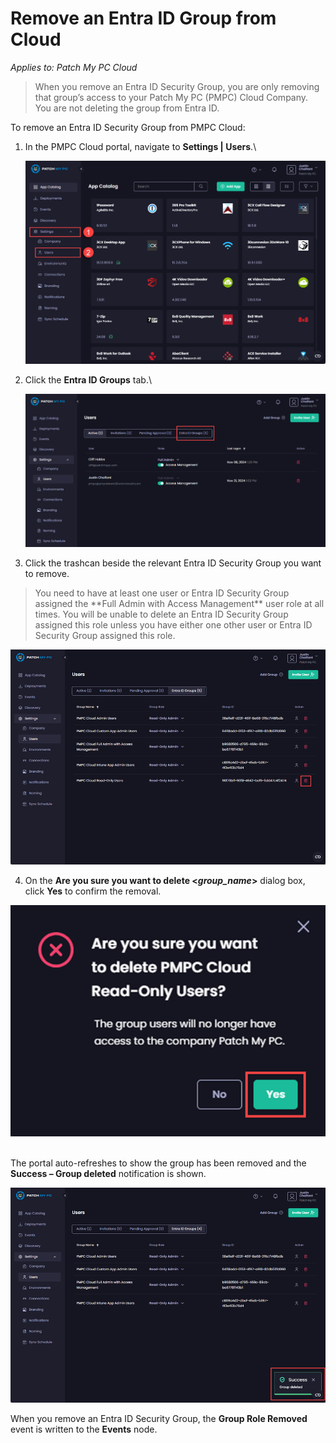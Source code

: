 # Remove an Entra ID Group from Cloud

_Applies to: Patch My PC Cloud_

<blockquote class="wp-block-quote is-important">
<p>When you remove an Entra ID Security Group, you are only removing that group’s access to your Patch My PC (PMPC) Cloud Company. You are not deleting the group from Entra ID.</p>
</blockquote>

To remove an Entra ID Security Group from PMPC Cloud:

1.  In the PMPC Cloud portal, navigate to **Settings | Users**.\


    ![Navigating to "Settings | Users"](/_images/image-(2234).png "Navigating to “Settings | Users”")


2.  Click the **Entra ID Groups** tab.\


    ![Clicking the "Entra ID Groups" tab](/_images/image-(2235).png "Clicking the “Entra ID Groups” tab")


3. Click the trashcan beside the relevant Entra ID Security Group you want to remove.

<blockquote class="wp-block-quote is-important">
<p>You need to have at least one user or Entra ID Security Group assigned the **Full Admin with Access Management** user role at all times. You will be unable to delete an Entra ID Security Group assigned this role unless you have either one other user or Entra ID Security Group assigned this role.</p>
</blockquote>

![Clicking the trashcan beside the relevant Entra group you want to delete](/_images/image-(2236).png "Clicking the trashcan beside the relevant Entra group you want to delete")

4. On the **Are you sure you want to delete <**_**group\_name**_**>** dialog box, click **Yes** to confirm the removal.

![](/_images/image-(2237).png)

\
The portal auto-refreshes to show the group has been removed and the **Success – Group deleted** notification is shown.

![Portal auto-refreshing to show the group has been removed and the "Success – Group deleted" notification is shown](/_images/image-(2238).png "Portal auto-refreshing to show the group has been removed and the “Success – Group deleted” notification is shown")

When you remove an Entra ID Security Group, the **Group Role Removed** event is written to the **Events** node.